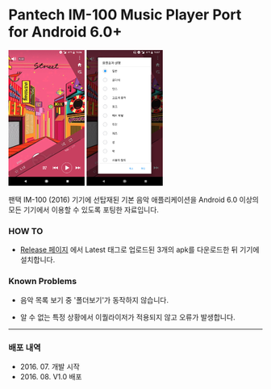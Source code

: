 # Pantech IM-100 Music Player Port for Android 6.0+

<img src="Images/app_1.png" width="30%" height="30%" alt="Screenshot"></img>
<img src="Images/app_2.png" width="30%" height="30%" alt="Screenshot"></img>

팬택 IM-100 (2016) 기기에 선탑재된 기본 음악 애플리케이션을
Android 6.0 이상의 모든 기기에서 이용할 수 있도록 포팅한 자료입니다.

### HOW TO

- <a href="https://github.com/yymin1022/IM-100_Music/releases">Release 페이지</a> 에서 Latest 태그로 업로드된 3개의 apk를 다운로드한 뒤 기기에 설치합니다.

### Known Problems

- 음악 목록 보기 중 '폴더보기'가 동작하지 않습니다.

- 알 수 없는 특정 상황에서 이퀄라이저가 적용되지 않고 오류가 발생합니다.

***

### 배포 내역
* 2016\. 07\. 개발 시작
* 2016\. 08\. V1\.0 배포